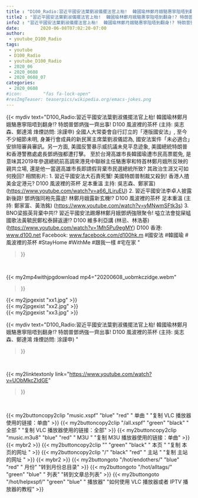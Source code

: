 ```yaml
---
title : "D100_Radio:習近平國安法葉劉淑儀擺法官上枱!  韓國瑜林鄭月娥駱惠寧阻唔到翻身!? 特朗普鄧炳強一齊出事! D100 風波裡的茶杯 (主持: 吳志森、鄭達鴻  烽煙訪問: 涂謹申) "
title2 : "習近平國安法葉劉淑儀擺法官上枱!  韓國瑜林鄭月娥駱惠寧阻唔到翻身!? 特朗普鄧炳強一齊出事! D100 風波裡的茶杯 (主持: 吳志森、鄭達鴻  烽煙訪問: 涂謹申) "
info2 : "習近平國安法葉劉淑儀擺法官上枱!  韓國瑜林鄭月娥駱惠寧阻唔到翻身!? 特朗普鄧炳強一齊出事! D100 風波裡的茶杯 (主持: 吳志森、鄭達鴻  烽煙訪問: 涂謹申)   全國人大常委會自行訂立的「港版國安法」, 至今不少細節未明, 身兼行會成員的新民黨主席葉劉淑儀認為, 國安法案件「未必適合」安排陪審員審訊。另一方面, 美國反警暴示威抗議未見平息迹象, 美國總統特朗普和香港警務處處長鄧炳強都遭打擊。 至於台灣高雄市長韓國瑜遭市民高票罷免, 是意味其2019年參選總統前高調來港見中聯辦主任駱惠寧和特首林鄭月娥所反映的親共立場, 還是他一當選高雄市長即請假背棄市民選總統所致? 其政治生涯又可如何挽回?  相關影片: 1. 習近平國安法大石責死蟹! 美國特朗普制裁又殺到! 香港人揸美金定港元? D100 風波裡的茶杯 足本重溫 主持: 吳志森、鄭家富) (https://www.youtube.com/watch?v=a66_ILiruEU) 2. 習近平國安法李卓人披露新後路! 鄧炳強同袍先露底! 林鄭月娥露新玄機!? D100 風波裡的茶杯 足本重溫 (主持: 鄭家富、黃浩銘) (https://www.youtube.com/watch?v=yMNwmSFtk3s) 3. BNO梁振英背棄中共!? 習近平國安法踢爆林鄭月娥鄧炳強限聚令! 嗌立法會掟屎蜢國歌法黃毓民鄭松泰歸返邊!?  D100 維多利亞講 (林忌、林浩基) (https://www.youtube.com/watch?v=1Mh5Pu9egMY)  D100 香港: www.d100.net Facebook: www.facebook.com/d100hk.m  #國安法 #韓國瑜 #風波裡的茶杯 #StayHome #WithMe #跟我一樣 #宅在家 "
date:        2020-06-08T07:02:20-07:00
author:
 - youtube_D100_Radio
tags:
 - youtube
 - D100_Radio
 - youtube_D100_Radio
 - 2020_06
 - 2020_0608
 - 2020_0608_07
categories:
 - 2020_0608
#icon:        "fas fa-lock-open"
#resImgTeaser: teaserpics/wikipedia.org/emacs-jokes.png
---
```


{{< mydiv text="D100_Radio:習近平國安法葉劉淑儀擺法官上枱!  韓國瑜林鄭月娥駱惠寧阻唔到翻身!? 特朗普鄧炳強一齊出事! D100 風波裡的茶杯 (主持: 吳志森、鄭達鴻  烽煙訪問: 涂謹申)   全國人大常委會自行訂立的「港版國安法」, 至今不少細節未明, 身兼行會成員的新民黨主席葉劉淑儀認為, 國安法案件「未必適合」安排陪審員審訊。另一方面, 美國反警暴示威抗議未見平息迹象, 美國總統特朗普和香港警務處處長鄧炳強都遭打擊。 至於台灣高雄市長韓國瑜遭市民高票罷免, 是意味其2019年參選總統前高調來港見中聯辦主任駱惠寧和特首林鄭月娥所反映的親共立場, 還是他一當選高雄市長即請假背棄市民選總統所致? 其政治生涯又可如何挽回?  相關影片: 1. 習近平國安法大石責死蟹! 美國特朗普制裁又殺到! 香港人揸美金定港元? D100 風波裡的茶杯 足本重溫 主持: 吳志森、鄭家富) (https://www.youtube.com/watch?v=a66_ILiruEU) 2. 習近平國安法李卓人披露新後路! 鄧炳強同袍先露底! 林鄭月娥露新玄機!? D100 風波裡的茶杯 足本重溫 (主持: 鄭家富、黃浩銘) (https://www.youtube.com/watch?v=yMNwmSFtk3s) 3. BNO梁振英背棄中共!? 習近平國安法踢爆林鄭月娥鄧炳強限聚令! 嗌立法會掟屎蜢國歌法黃毓民鄭松泰歸返邊!?  D100 維多利亞講 (林忌、林浩基) (https://www.youtube.com/watch?v=1Mh5Pu9egMY)  D100 香港: www.d100.net Facebook: www.facebook.com/d100hk.m  #國安法 #韓國瑜 #風波裡的茶杯 #StayHome #WithMe #跟我一樣 #宅在家 "
>}}
<br>


{{< my2mp4withjpgdownload mp4="20200608_uobmkczidge.webm"
>}}

{{< my2jpgexist "xx1.jpg" >}}<br>
{{< my2jpgexist "xx2.jpg" >}}<br>
{{< my2jpgexist "xx3.jpg" >}}<br>



{{< mydiv text="D100_Radio:習近平國安法葉劉淑儀擺法官上枱!  韓國瑜林鄭月娥駱惠寧阻唔到翻身!? 特朗普鄧炳強一齊出事! D100 風波裡的茶杯 (主持: 吳志森、鄭達鴻  烽煙訪問: 涂謹申) "
>}}
<br>

{{< my2linktextonly link="https://www.youtube.com/watch?v=UObMkcZIdGE"
>}}


<br>

{{< my2buttoncopy2clip "music.xspf"        "blue"   "red"    " 单曲 "  "复制 VLC 播放器使用的链接：单曲" >}} {{< my2buttoncopy2clip "/all.xspf"         "green"  "black"  " 全部 "  "复制 VLC 播放器使用的链接：全部" >}} {{< my2buttoncopy2clip "music.m3u8"        "blue"   "red"    " M3U  "    "复制 M3U 播放器使用的链接：单曲" >}} {{< mybr2 >}} {{< my2buttoncopy2clip ""                  "green"  "black"  " 本页 "    "复制 本页的网址 " >}} {{< my2buttoncopy2clip "/"                 "black"  "red"    " 主站 "    "复制 主站的网址 " >}} {{< mybr2 >}} {{< my2buttongoto      "/hot/endothers/"   "blue"   "red"    " 月份"   "转到月份总目录" >}} {{< my2buttongoto      "/hot/alltags/"     "green"  "blue"   " 列表"   "转到文章总列表" >}} {{< my2buttongoto      "/hot/helpxspf/"    "green"  "blue"   " 播放器" "如何使用 VLC 播放器或者 IPTV 播放器的教程" >}} 
